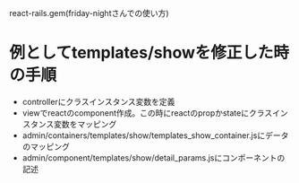 
react-rails.gem(friday-nightさんでの使い方)

# 例としてtemplates/showを修正した時の手順

* controllerにクラスインスタンス変数を定義
* viewでreactのcomponent作成。この時にreactのpropかstateにクラスインスタンス変数をマッピング
* admin/containers/templates/show/templates_show_container.jsにデータのマッピング
* admin/component/templates/show/detail_params.jsにコンポーネントの記述



